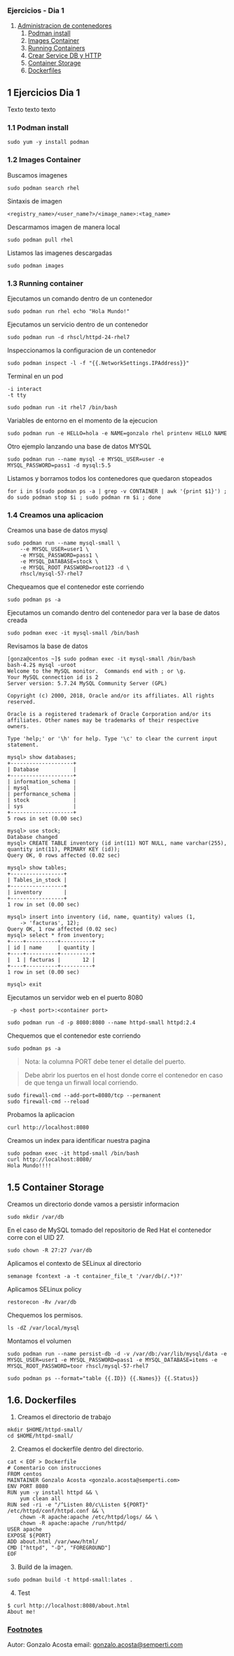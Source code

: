### Ejercicios - Dia 1
1. [Administracion de contenedores](#1.0)
    1. [Podman install](#1.1)
    2. [Images Container](#1.2)
    3. [Running Containers](#1.3)
    4. [Crear Service DB y HTTP](#1.4)
    5. [Container Storage](#1.5)
    5. [Dockerfiles](#1.6)

## 1 Ejercicios Dia 1 <a name="1.0"></a>
Texto texto texto

### 1.1 Podman install

```
sudo yum -y install podman
```

### 1.2 Images Container

Buscamos imagenes
```
sudo podman search rhel
```

Sintaxis de imagen
```
<registry_name>/<user_name?>/<image_name>:<tag_name>
```

Descarmamos imagen de manera local
```
sudo podman pull rhel
```

Listamos las imagenes descargadas
```
sudo podman images
```

### 1.3 Running container

Ejecutamos un comando dentro de un contenedor
```
sudo podman run rhel echo "Hola Mundo!"
```

Ejecutamos un servicio dentro de un contenedor
```
sudo podman run -d rhscl/httpd-24-rhel7
```

Inspeccionamos la configuracion de un contenedor
```
sudo podman inspect -l -f "{{.NetworkSettings.IPAddress}}"
```

Terminal en un pod
```
-i interact
-t tty
```
```
sudo podman run -it rhel7 /bin/bash
```

Variables de entorno en el momento de la ejecucion
```
sudo podman run -e HELLO=hola -e NAME=gonzalo rhel printenv HELLO NAME
```

Otro ejemplo lanzando una base de datos MYSQL
```
sudo podman run --name mysql -e MYSQL_USER=user -e MYSQL_PASSWORD=pass1 -d mysql:5.5
```

Listamos y borramos todos los contenedores que quedaron stopeados
```
for i in $(sudo podman ps -a | grep -v CONTAINER | awk '{print $1}') ; do sudo podman stop $i ; sudo podman rm $i ; done
```

### 1.4 Creamos una aplicacion

Creamos una base de datos mysql
```
sudo podman run --name mysql-small \
    --e MYSQL_USER=user1 \
    -e MYSQL_PASSWORD=pass1 \
    -e MYSQL_DATABASE=stock \
    -e MYSQL_ROOT_PASSWORD=root123 -d \
    rhscl/mysql-57-rhel7
```

Chequeamos que el contenedor este corriendo
```
sudo podman ps -a
```

Ejecutamos un comando dentro del contenedor para ver la base de datos creada
```
sudo podman exec -it mysql-small /bin/bash
```

Revisamos la base de datos
```
[gonza@centos ~]$ sudo podman exec -it mysql-small /bin/bash
bash-4.2$ mysql -uroot
Welcome to the MySQL monitor.  Commands end with ; or \g.
Your MySQL connection id is 2
Server version: 5.7.24 MySQL Community Server (GPL)

Copyright (c) 2000, 2018, Oracle and/or its affiliates. All rights reserved.

Oracle is a registered trademark of Oracle Corporation and/or its
affiliates. Other names may be trademarks of their respective
owners.

Type 'help;' or '\h' for help. Type '\c' to clear the current input statement.

mysql> show databases;
+--------------------+
| Database           |
+--------------------+
| information_schema |
| mysql              |
| performance_schema |
| stock              |
| sys                |
+--------------------+
5 rows in set (0.00 sec)

mysql> use stock;
Database changed
mysql> CREATE TABLE inventory (id int(11) NOT NULL, name varchar(255), quantity int(11), PRIMARY KEY (id));                                                                                  Query OK, 0 rows affected (0.02 sec)

mysql> show tables;
+-----------------+
| Tables_in_stock |
+-----------------+
| inventory       |
+-----------------+
1 row in set (0.00 sec)

mysql> insert into inventory (id, name, quantity) values (1,
    -> 'facturas', 12);
Query OK, 1 row affected (0.02 sec)
mysql> select * from inventory;
+----+----------+----------+
| id | name     | quantity |
+----+----------+----------+
|  1 | facturas |       12 |
+----+----------+----------+
1 row in set (0.00 sec)

mysql> exit
```

Ejecutamos un servidor web en el puerto 8080
```
 -p <host port>:<container port>
```

```
sudo podman run -d -p 8080:8080 --name httpd-small httpd:2.4
```

Chequemos que el contenedor este corriendo
```
sudo podman ps -a
```

> Nota: la columna PORT debe tener el detalle del puerto.

> Debe abrir los puertos en el host donde corre el contenedor en caso de que tenga un firwall local corriendo. 
```
sudo firewall-cmd --add-port=8080/tcp --permanent
sudo firewall-cmd --reload
```

Probamos la aplicacion
```
curl http://localhost:8080
```

Creamos un index para identificar nuestra pagina
```
sudo podman exec -it httpd-small /bin/bash
curl http://localhost:8080/
Hola Mundo!!!!
```

## 1.5 Container Storage

Creamos un directorio donde vamos a persistir informacion
```
sudo mkdir /var/db
```

En el caso de MySQL tomado del repositorio de Red Hat el contenedor corre con el UID 27.
```
sudo chown -R 27:27 /var/db
```

Aplicamos el contexto de SELinux al directorio 
```
semanage fcontext -a -t container_file_t '/var/db(/.*)?'
```

Aplicamos SELinux policy
```
restorecon -Rv /var/db
```

Chequemos los permisos.
```
ls -dZ /var/local/mysql
```
Montamos el volumen
```
sudo podman run --name persist-db -d -v /var/db:/var/lib/mysql/data -e MYSQL_USER=user1 -e MYSQL_PASSWORD=pass1 -e MYSQL_DATABASE=items -e MYSQL_ROOT_PASSWORD=toor rhscl/mysql-57-rhel7
```

```
sudo podman ps --format="table {{.ID}} {{.Names}} {{.Status}}
```

## 1.6. Dockerfiles

1. Creamos el directorio de trabajo
```
mkdir $HOME/httpd-small/
cd $HOME/httpd-small/
```

2. Creamos el dockerfile dentro del directorio.
```
cat < EOF > Dockerfile
# Comentario con instrucciones
FROM centos
MAINTAINER Gonzalo Acosta <gonzalo.acosta@semperti.com>
ENV PORT 8080
RUN yum -y install httpd && \
    yum clean all
RUN sed -ri -e "/^Listen 80/c\Listen ${PORT}" /etc/httpd/conf/httpd.conf && \
    chown -R apache:apache /etc/httpd/logs/ && \
    chown -R apache:apache /run/httpd/
USER apache
EXPOSE ${PORT}
ADD about.html /var/www/html/
CMD ["httpd", "-D", "FOREGROUND"]
EOF
```

3. Build de la imagen.
```
sudo podman build -t httpd-small:lates .
```

4. Test
```
$ curl http://localhost:8080/about.html
About me!
```


### [Footnotes](https://semperti.com)

Autor: Gonzalo Acosta
email: gonzalo.acosta@semperti.com







